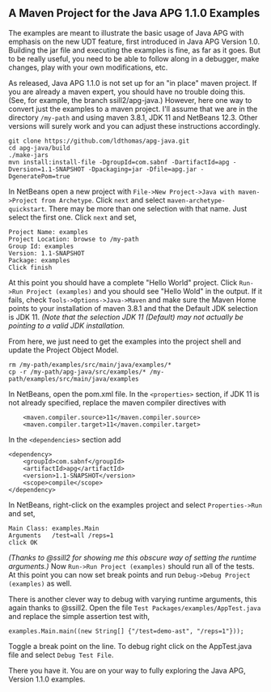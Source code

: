 ﻿
## A Maven Project for the Java APG 1.1.0 Examples
The examples are meant to illustrate the basic usage of Java APG with emphasis on the new UDT feature, first introduced in Java APG Version 1.0. Building the jar file and executing the examples is fine, as far as it goes. But to be really useful, you need to be able to follow along in a debugger, make changes, play with your own modifications, etc.

As released, Java APG 1.1.0 is not set up for an "in place" maven project. If you are already a maven expert, you should have no trouble doing this. (See, for example, the branch ssill2/apg-java.) However, here one way to convert just the examples to a maven project. I'll assume that we are in the directory `/my-path` and using maven 3.8.1,  JDK 11 and NetBeans 12.3. Other versions will surely work and you can adjust these instructions accordingly.
```
git clone https://github.com/ldthomas/apg-java.git
cd apg-java/build
./make-jars
mvn install:install-file -DgroupId=com.sabnf -DartifactId=apg -Dversion=1.1-SNAPSHOT -Dpackaging=jar -Dfile=apg.jar -DgeneratePom=true
```
In NetBeans open a new project with `File->New Project->Java with maven->Project from Archetype`.  Click `next` and select `maven-archetype-quickstart`. There may be more than one selection with that name. Just select the first one. Click `next` and set,
```
Project Name: examples
Project Location: browse to /my-path
Group Id: examples
Version: 1.1-SNAPSHOT
Package: examples
Click finish
```
At this point you should have a complete "Hello World" project. Click `Run->Run Project (examples)` and you should see "Hello Wold" in the output. If it fails, check `Tools->Options->Java->Maven` and make sure the Maven Home points to your installation of maven 3.8.1 and that the Default JDK selection is JDK 11. _(Note that the selection JDK 11 (Default) may not actually be pointing to a valid JDK installation._

From here, we just need to get the examples into the project shell and update the Project Object Model.
```
rm /my-path/examples/src/main/java/examples/*
cp -r /my-path/apg-java/src/examples/* /my-path/examples/src/main/java/examples
```
In NetBeans, open the pom.xml file. In the `<properties>` section, if JDK 11 is not already specified, replace the maven compiler directives with
```
    <maven.compiler.source>11</maven.compiler.source>
    <maven.compiler.target>11</maven.compiler.target>
```
In the `<dependencies>` section add
```
<dependency>
    <groupId>com.sabnf</groupId>
    <artifactId>apg</artifactId>
    <version>1.1-SNAPSHOT</version>
    <scope>compile</scope>
</dependency>
```
In NetBeans, right-click on the examples project and select `Properties->Run` and set,
```
Main Class: examples.Main
Arguments   /test=all /reps=1
click OK
```
_(Thanks to @ssill2 for showing me this obscure way of setting the runtime arguments.)_
Now `Run->Run Project (examples)` should run all of the tests. At this point you can now set break points and run `Debug->Debug Project (examples)` as well.

There is another clever way to debug with varying runtime arguments, this again thanks to @ssill2. Open the file `Test Packages/examples/AppTest.java` and replace the simple assertion test with,
```
examples.Main.main((new String[] {"/test=demo-ast", "/reps=1"}));
```
Toggle a break point on the line. To debug right click on the AppTest.java file and select `Debug Test File`.

There you have it. You are on your way to fully exploring the Java APG, Version 1.1.0 examples. 




